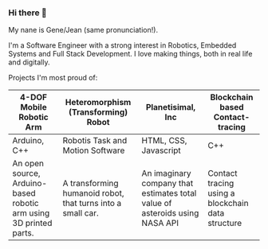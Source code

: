 ### Hi there 👋

My nane is Gene/Jean (same pronunciation!).

I'm a Software Engineer with a strong interest in Robotics, Embedded Systems and Full Stack Development. I love making things, both in real life and digitally.

Projects I'm most proud of:

4-DOF Mobile Robotic Arm | Heteromorphism (Transforming) Robot | Planetisimal, Inc | Blockchain based Contact-tracing
-------------------------|-------------------------------------|-------------------|--------------------------------
Arduino, C++ | Robotis Task and Motion Software | HTML, CSS, Javascript | C++
An open source, Arduino-based robotic arm using 3D printed parts. | A transforming humanoid robot, that turns into a small car. | An imaginary company that estimates total value of asteroids using NASA API | Contact tracing using a blockchain data structure

<!--
**ria-leberu/ria-leberu** is a ✨ _special_ ✨ repository because its `README.md` (this file) appears on your GitHub profile.

Here are some ideas to get you started:

- 🔭 I’m currently working on ...
- 🌱 I’m currently learning ...
- 👯 I’m looking to collaborate on ...
- 🤔 I’m looking for help with ...
- 💬 Ask me about ...
- 📫 How to reach me: ...
- 😄 Pronouns: ...
- ⚡ Fun fact: ...
-->
